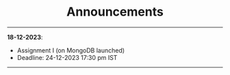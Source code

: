 <h1 align="center">Announcements</h1>


----

**18-12-2023**: 

- Assignment I (on MongoDB launched)
- Deadline: 24-12-2023 17:30 pm IST

----

